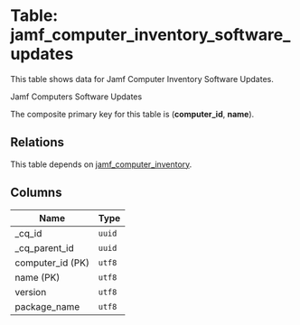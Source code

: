 # Table: jamf_computer_inventory_software_updates

This table shows data for Jamf Computer Inventory Software Updates.

Jamf Computers Software Updates

The composite primary key for this table is (**computer_id**, **name**).

## Relations

This table depends on [jamf_computer_inventory](jamf_computer_inventory.md).

## Columns

| Name          | Type          |
| ------------- | ------------- |
|_cq_id|`uuid`|
|_cq_parent_id|`uuid`|
|computer_id (PK)|`utf8`|
|name (PK)|`utf8`|
|version|`utf8`|
|package_name|`utf8`|